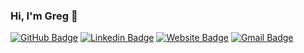 ### Hi, I'm Greg 👋

[![GitHub Badge](https://img.shields.io/badge/-gdeangelis-black?style=flat-square&logo=Github&logoColor=white&link=https://github.com/gdeangelis)](https://github.com/gdeangelis)
[![Linkedin Badge](https://img.shields.io/badge/-gregdeangelis-blue?style=flat-square&logo=Linkedin&logoColor=white&link=https://www.linkedin.com/in/gregdeangelis/)](https://www.linkedin.com/in/gregdeangelis/)
[![Website Badge](https://img.shields.io/badge/-greg.deangel.is-47CCCC?style=flat-square&logo=Google-Chrome&logoColor=white&link=https://greg.deangel.is)](https://greg.deangel.is)
[![Gmail Badge](https://img.shields.io/badge/-greg@deangel.is-c14438?style=flat-square&logo=Gmail&logoColor=white&link=mailto:greg@deangel.is)](mailto:greg@deangel.is)
